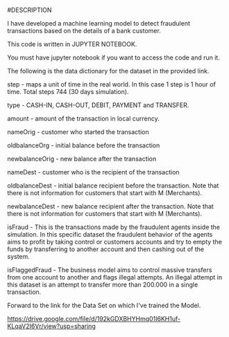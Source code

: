 #DESCRIPTION


I have developed a machine learning model to detect fraudulent transactions based on the details of a bank customer.


This code is written in JUPYTER NOTEBOOK.


You must have jupyter notebook if you want to access the code and run it.



The following is the data dictionary for the dataset in the provided link.



step - maps a unit of time in the real world. In this case 1 step is 1 hour of time. Total steps 744 (30 days simulation).

type - CASH-IN, CASH-OUT, DEBIT, PAYMENT and TRANSFER.

amount - amount of the transaction in local currency.

nameOrig - customer who started the transaction

oldbalanceOrg - initial balance before the transaction

newbalanceOrig - new balance after the transaction

nameDest - customer who is the recipient of the transaction

oldbalanceDest - initial balance recipient before the transaction. Note that there is not information for customers that start with M (Merchants).

newbalanceDest - new balance recipient after the transaction. Note that there is not information for customers that start with M (Merchants).

isFraud - This is the transactions made by the fraudulent agents inside the simulation. In this specific dataset the fraudulent behavior of the agents aims to profit by taking control or customers accounts and try to empty the funds by transferring to another account and then cashing out of the system.

isFlaggedFraud - The business model aims to control massive transfers from one account to another and flags illegal attempts. An illegal attempt in this dataset is an attempt to transfer more than 200.000 in a single transaction.


Forward to the link for the Data Set on which I've trained the Model.

https://drive.google.com/file/d/192kGDXBHYHmq01I6KH1uf-KLqaV2I6Vr/view?usp=sharing
